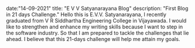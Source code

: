 date:"14-09-2021"
title: "E V V Satyanarayana Blog"
description: "First Blog in 21 days Challenge."
Hello this is E.V.V. Satyanarayana, I recently graduated from V R Siddhartha Engineering College in Vijayawada. I would like to strengthen and enhance my writing skills because I want to step in the software industry. So that I am prepared to tackle the challenges that lie ahead. I believe that this 21-days challenge will help me attain my goals. 
